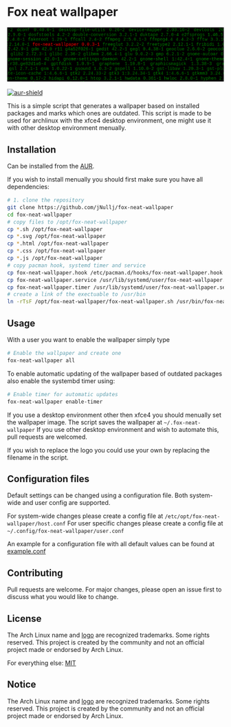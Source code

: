 # Fox neat wallpaper

![Banner](readme_pictures/banner.png)

[![aur-shield](https://img.shields.io/aur/version/fox-neat-wallpaper?style=flat-square)](https://aur.archlinux.org/packages/fox-neat-wallpaper)

This is a simple script that generates a wallpaper based on installed packages and marks which ones are outdated.
This script is made to be used for archlinux with the xfce4 desktop environment, one might use it with other desktop environment menually.

## Installation

Can be installed from the [AUR](https://aur.archlinux.org/packages/fox-neat-wallpaper).

If you wish to install menually you should first make sure you have all dependencies:

```bash
# 1. clone the repository
git clone https://github.com/jNullj/fox-neat-wallpaper
cd fox-neat-wallpaper
# copy files to /opt/fox-neat-wallpaper
cp *.sh /opt/fox-neat-wallpaper
cp *.svg /opt/fox-neat-wallpaper
cp *.html /opt/fox-neat-wallpaper
cp *.css /opt/fox-neat-wallpaper
cp *.js /opt/fox-neat-wallpaper
# copy pacman hook, systemd timer and service
cp fox-neat-wallpaper.hook /etc/pacman.d/hooks/fox-neat-wallpaper.hook
cp fox-neat-wallpaper.service /usr/lib/systemd/user/fox-neat-wallpaper.service
cp fox-neat-wallpaper.timer /usr/lib/systemd/user/fox-neat-wallpaper.service
# create a link of the exectuable to /usr/bin
ln -rTsF /opt/fox-neat-wallpaper/fox-neat-wallpaper.sh /usr/bin/fox-neat-wallpaper
```

## Usage

With a user you want to enable the wallpaper simply type
```bash
# Enable the wallpaper and create one
fox-neat-wallpaper all
```

To enable automatic updating of the wallpaper based of outdated packages also enable the systembd timer using:
```bash
# Enable timer for automatic updates
fox-neat-wallpaper enable-timer
```

If you use a desktop environment other then xfce4 you should menually set the wallpaper image. The script saves the wallpaper at `~/.fox-neat-wallpaper`
If you use other desktop environment and wish to automate this, pull requests are welcomed.

If you wish to replace the logo you could use your own by replacing the filename in the script.

## Configuration files

Default settings can be changed using a configuration file.
Both system-wide and user config are supported.

For system-wide changes please create a config file at `/etc/opt/fox-neat-wallpaper/host.conf`
For user specific changes please create a config file at `~/.config/fox-neat-wallpaper/user.conf`

An example for a configuration file with all default values can be found at [example.conf](example.conf)

## Contributing

Pull requests are welcome. For major changes, please open an issue first to discuss what you would like to change.

## License

The Arch Linux name and [logo](logo.svg) are recognized trademarks. Some rights reserved.
This project is created by the community and not an official project made or endorsed by Arch Linux.

For everything else: [MIT](LICENSE)

## Notice

The Arch Linux name and [logo](logo.svg) are recognized trademarks. Some rights reserved.
This project is created by the community and not an official project made or endorsed by Arch Linux.

